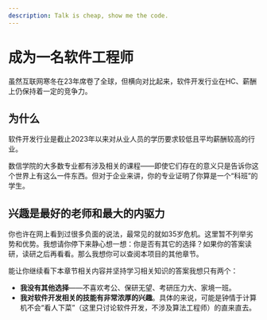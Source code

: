 ```yaml
---
description: Talk is cheap, show me the code.
---
```


# 成为一名软件工程师

虽然互联网寒冬在23年席卷了全球，但横向对比起来，软件开发行业在HC、薪酬上仍保持着一定的竞争力。

## 为什么

软件开发行业是截止2023年以来对从业人员的学历要求较低且平均薪酬较高的行业。

数信学院的大多数专业都有涉及相关的课程——即使它们存在的意义只是告诉你这个世界上有这么一件东西。但对于企业来讲，你的专业证明了你算是一个“科班”的学生。

## 兴趣是最好的老师和最大的内驱力

你也许在网上看到过很多负面的说法，最常见的就如35岁危机。这里暂不列举劣势和优势。我想请你停下来静心想一想：你是否有其它的选择？如果你的答案读研，读研之后再看看。那么我想你可以查阅本项目的其他章节。

能让你继续看下本章节相关内容并坚持学习相关知识的答案我想只有两个：

* **我没有其他选择**——不喜欢考公、保研无望、考研压力大、家境一班。
* **我对软件开发相关的技能有非常浓厚的兴趣**。具体的来说，可能是钟情于计算机不会“看人下菜”（这里只讨论软件开发，不涉及算法工程师）的直来直去。

